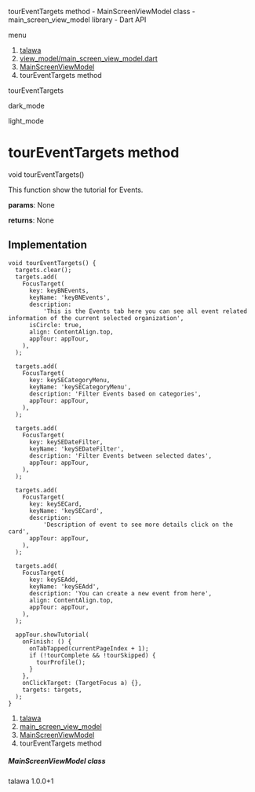 




tourEventTargets method - MainScreenViewModel class - main\_screen\_view\_model library - Dart API







menu

1. [talawa](../../index.html)
2. [view\_model/main\_screen\_view\_model.dart](../../view_model_main_screen_view_model/view_model_main_screen_view_model-library.html)
3. [MainScreenViewModel](../../view_model_main_screen_view_model/MainScreenViewModel-class.html)
4. tourEventTargets method

tourEventTargets


dark\_mode

light\_mode




# tourEventTargets method


void
tourEventTargets()

This function show the tutorial for Events.

**params**:
None

**returns**:
None


## Implementation

```
void tourEventTargets() {
  targets.clear();
  targets.add(
    FocusTarget(
      key: keyBNEvents,
      keyName: 'keyBNEvents',
      description:
          'This is the Events tab here you can see all event related information of the current selected organization',
      isCircle: true,
      align: ContentAlign.top,
      appTour: appTour,
    ),
  );

  targets.add(
    FocusTarget(
      key: keySECategoryMenu,
      keyName: 'keySECategoryMenu',
      description: 'Filter Events based on categories',
      appTour: appTour,
    ),
  );

  targets.add(
    FocusTarget(
      key: keySEDateFilter,
      keyName: 'keySEDateFilter',
      description: 'Filter Events between selected dates',
      appTour: appTour,
    ),
  );

  targets.add(
    FocusTarget(
      key: keySECard,
      keyName: 'keySECard',
      description:
          'Description of event to see more details click on the card',
      appTour: appTour,
    ),
  );

  targets.add(
    FocusTarget(
      key: keySEAdd,
      keyName: 'keySEAdd',
      description: 'You can create a new event from here',
      align: ContentAlign.top,
      appTour: appTour,
    ),
  );

  appTour.showTutorial(
    onFinish: () {
      onTabTapped(currentPageIndex + 1);
      if (!tourComplete && !tourSkipped) {
        tourProfile();
      }
    },
    onClickTarget: (TargetFocus a) {},
    targets: targets,
  );
}
```

 


1. [talawa](../../index.html)
2. [main\_screen\_view\_model](../../view_model_main_screen_view_model/view_model_main_screen_view_model-library.html)
3. [MainScreenViewModel](../../view_model_main_screen_view_model/MainScreenViewModel-class.html)
4. tourEventTargets method

##### MainScreenViewModel class





talawa
1.0.0+1







